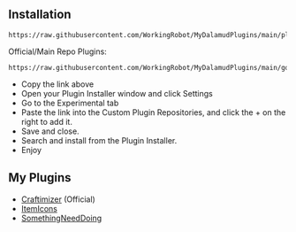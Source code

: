 ## Installation
```
https://raw.githubusercontent.com/WorkingRobot/MyDalamudPlugins/main/plogon.json
```

Official/Main Repo Plugins:
```
https://raw.githubusercontent.com/WorkingRobot/MyDalamudPlugins/main/goodplogon.json
```

* Copy the link above
* Open your Plugin Installer window and click Settings
* Go to the Experimental tab
* Paste the link into the Custom Plugin Repositories, and click the + on the right to add it.
* Save and close.
* Search and install from the Plugin Installer.
* Enjoy

## My Plugins

- [Craftimizer](https://github.com/WorkingRobot/craftimizer) (Official)
- [ItemIcons](https://github.com/WorkingRobot/ItemIcons)
- [SomethingNeedDoing](https://github.com/WorkingRobot/SomethingNeedDoing)
